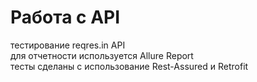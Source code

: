 # Работа с API
тестирование reqres.in API  
для отчетности используется Allure Report  
тесты сделаны с использование Rest-Assured и Retrofit  


